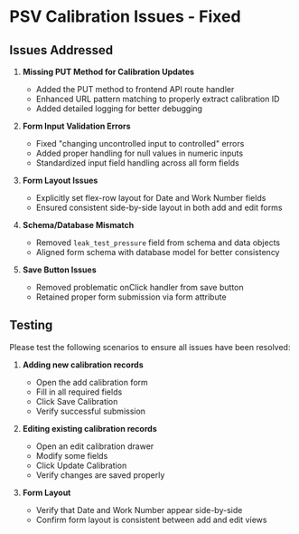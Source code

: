 # PSV Calibration Issues - Fixed

## Issues Addressed

1. **Missing PUT Method for Calibration Updates**
   - Added the PUT method to frontend API route handler
   - Enhanced URL pattern matching to properly extract calibration ID
   - Added detailed logging for better debugging

2. **Form Input Validation Errors**
   - Fixed "changing uncontrolled input to controlled" errors
   - Added proper handling for null values in numeric inputs
   - Standardized input field handling across all form fields

3. **Form Layout Issues**
   - Explicitly set flex-row layout for Date and Work Number fields
   - Ensured consistent side-by-side layout in both add and edit forms

4. **Schema/Database Mismatch**
   - Removed `leak_test_pressure` field from schema and data objects
   - Aligned form schema with database model for better consistency

5. **Save Button Issues**
   - Removed problematic onClick handler from save button
   - Retained proper form submission via form attribute

## Testing

Please test the following scenarios to ensure all issues have been resolved:

1. **Adding new calibration records**
   - Open the add calibration form
   - Fill in all required fields
   - Click Save Calibration
   - Verify successful submission

2. **Editing existing calibration records**
   - Open an edit calibration drawer
   - Modify some fields
   - Click Update Calibration
   - Verify changes are saved properly

3. **Form Layout**
   - Verify that Date and Work Number appear side-by-side
   - Confirm form layout is consistent between add and edit views
